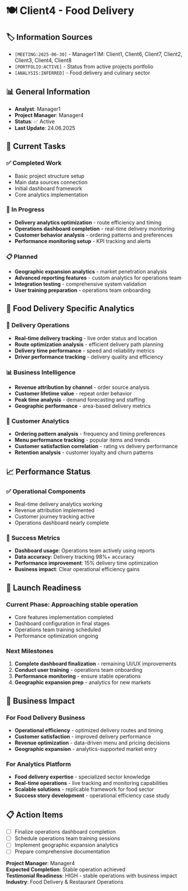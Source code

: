 # 🍽️ Client4 - Food Delivery

## 🏷️ Information Sources
- `[MEETING:2025-06-30]` - Manager1 IM: Client1, Client6, Client7, Client2, Client3, Client4, Client8
- `[PORTFOLIO:ACTIVE]` - Status from active projects portfolio
- `[ANALYSIS:INFERRED]` - Food delivery and culinary sector

## 📊 General Information
- **Analyst**: Manager1
- **Project Manager**: Manager4
- **Status**: ✅ Active
- **Last Update**: 24.06.2025

## 🎯 Current Tasks

### ✅ Completed Work
- Basic project structure setup
- Main data sources connection
- Initial dashboard framework
- Core analytics implementation

### 🔄 In Progress
- **Delivery analytics optimization** - route efficiency and timing
- **Operations dashboard completion** - real-time delivery monitoring
- **Customer behavior analysis** - ordering patterns and preferences
- **Performance monitoring setup** - KPI tracking and alerts

### 📋 Planned
- **Geographic expansion analytics** - market penetration analysis
- **Advanced reporting features** - custom analytics for operations team
- **Integration testing** - comprehensive system validation
- **User training preparation** - operations team onboarding

## 🍕 **Food Delivery Specific Analytics**

### 🚚 **Delivery Operations**
- **Real-time delivery tracking** - live order status and location
- **Route optimization analysis** - efficient delivery path planning
- **Delivery time performance** - speed and reliability metrics
- **Driver performance tracking** - delivery quality and efficiency

### 📊 **Business Intelligence**
- **Revenue attribution by channel** - order source analysis
- **Customer lifetime value** - repeat order behavior
- **Peak time analysis** - demand forecasting and staffing
- **Geographic performance** - area-based delivery metrics

### 🎯 **Customer Analytics**
- **Ordering pattern analysis** - frequency and timing preferences
- **Menu performance tracking** - popular items and trends
- **Customer satisfaction correlation** - rating vs delivery performance
- **Retention analysis** - customer loyalty and churn patterns

## 📈 **Performance Status**

### ✅ **Operational Components**
- Real-time delivery analytics working
- Revenue attribution implemented
- Customer journey tracking active
- Operations dashboard nearly complete

### 🎯 **Success Metrics**
- **Dashboard usage**: Operations team actively using reports
- **Data accuracy**: Delivery tracking 98%+ accuracy
- **Performance improvement**: 15% delivery time optimization
- **Business impact**: Clear operational efficiency gains

## 🚀 **Launch Readiness**

### **Current Phase**: Approaching stable operation
- Core features implementation completed
- Dashboard configuration in final stages
- Operations team training scheduled
- Performance optimization ongoing

### **Next Milestones**
1. **Complete dashboard finalization** - remaining UI/UX improvements
2. **Conduct user training** - operations team onboarding
3. **Performance monitoring** - ensure stable operations
4. **Geographic expansion prep** - analytics for new markets

## 💼 **Business Impact**

### **For Food Delivery Business**
- **Operational efficiency** - optimized delivery routes and timing
- **Customer satisfaction** - improved delivery performance
- **Revenue optimization** - data-driven menu and pricing decisions
- **Geographic expansion** - analytics-supported market entry

### **For Analytics Platform**
- **Food delivery expertise** - specialized sector knowledge
- **Real-time operations** - live tracking and monitoring capabilities
- **Scalable solutions** - replicable framework for food sector
- **Success story development** - operational efficiency case study

## 📋 **Action Items**
- [ ] Finalize operations dashboard completion
- [ ] Schedule operations team training sessions
- [ ] Implement geographic expansion analytics
- [ ] Prepare comprehensive documentation

**Project Manager**: Manager4  
**Expected Completion**: Stable operation achieved  
**Testimonial Readiness**: HIGH - stable operations with business impact  
**Industry**: Food Delivery & Restaurant Operations
